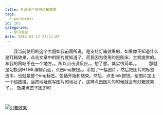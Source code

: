 ```yaml
---
title: 外部图片使用灯箱效果
tags:
  - wordpress
id: 161
categories:
  - 学习笔记
date: 2012-04-12 23:11:07
---
```


　　我当前使用的这个主题如我前面所说，是支持灯箱效果的，如果你不知道什么是灯箱效果，点击文章中的图片就知道了，而我因为使用的是图床，主机提供的。和我的网站不在一个地方。。所以点击没反应。。想了想。其实很简单。。
　　那就是切换到HTML编辑页面，点击img按钮。。添加了一幅图片，然后把图片的标签选中，也就是整个img标签。包括开始和结束。然后，点击link按钮。给图片加上一个超链接。当然地址就写图片的地址了。这样点击图片的时候就会有灯箱效果了。。
效果点击下图即可

&nbsp;

[![灯箱效果](/images/)](http://leaverimage.b0.upaiyun.com/20328_o.jpg)
